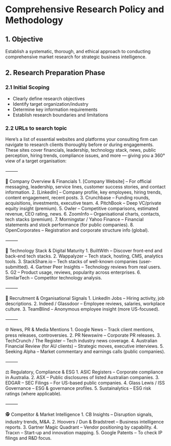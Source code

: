 # Comprehensive Research Policy and Methodology

## 1. Objective
Establish a systematic, thorough, and ethical approach to conducting comprehensive market research for strategic business intelligence.

## 2. Research Preparation Phase

### 2.1 Initial Scoping
- Clearly define research objectives
- Identify target organization/industry
- Determine key information requirements
- Establish research boundaries and limitations

### 2.2 URLs to search topic

Here’s a list of essential websites and platforms your consulting firm can navigate to research clients thoroughly before or during engagements. These sites cover financials, leadership, technology stack, news, public perception, hiring trends, compliance issues, and more — giving you a 360° view of a target organisation:

⸻

🧩 Company Overview & Financials
	1.	[Company Website] – For official messaging, leadership, service lines, customer success stories, and contact information.
	2.	[LinkedIn] – Company profile, key employees, hiring trends, content engagement, recent posts.
	3.	Crunchbase – Funding rounds, acquisitions, investments, executive team.
	4.	PitchBook – Deep VC/private equity insight (premium).
	5.	Owler – Competitive comparisons, estimated revenue, CEO rating, news.
	6.	ZoomInfo – Organisational charts, contacts, tech stacks (premium).
	7.	Morningstar / Yahoo Finance – Financial statements and stock performance (for public companies).
	8.	OpenCorporates – Registration and corporate structure info (global).

⸻

🧠 Technology Stack & Digital Maturity
	1.	BuiltWith – Discover front-end and back-end tech stacks.
	2.	Wappalyzer – Tech stack, hosting, CMS, analytics tools.
	3.	StackShare.io – Tech stacks of well-known companies (user-submitted).
	4.	Gartner Peer Insights – Technology reviews from real users.
	5.	G2 – Product usage, reviews, popularity across enterprises.
	6.	SimilarTech – Competitor technology analysis.

⸻

🔎 Recruitment & Organisational Signals
	1.	LinkedIn Jobs – Hiring activity, job descriptions.
	2.	Indeed / Glassdoor – Employee reviews, salaries, workplace culture.
	3.	TeamBlind – Anonymous employee insight (more US-focused).

⸻

🌐 News, PR & Media Mentions
	1.	Google News – Track client mentions, press releases, controversies.
	2.	PR Newswire – Corporate PR releases.
	3.	TechCrunch / The Register – Tech industry news coverage.
	4.	Australian Financial Review (for AU clients) – Strategic moves, executive interviews.
	5.	Seeking Alpha – Market commentary and earnings calls (public companies).

⸻

⚖️ Regulatory, Compliance & ESG
	1.	ASIC Registers – Corporate compliance in Australia.
	2.	ASX – Public disclosures of listed Australian companies.
	3.	EDGAR – SEC Filings – For US-based public companies.
	4.	Glass Lewis / ISS Governance – ESG & governance profiles.
	5.	Sustainalytics – ESG risk ratings (where applicable).

⸻

🕵️ Competitor & Market Intelligence
	1.	CB Insights – Disruption signals, industry trends, M&A.
	2.	Hoovers / Dun & Bradstreet – Business intelligence reports.
	3.	Gartner Magic Quadrant – Vendor positioning by capability.
	4.	Tracxn – Start-up and innovation mapping.
	5.	Google Patents – To check IP filings and R&D focus.


